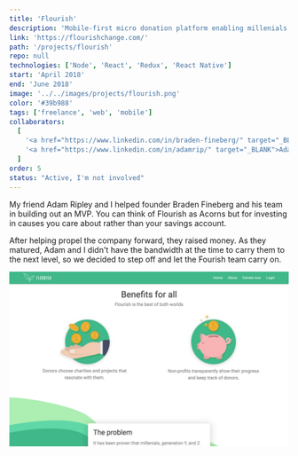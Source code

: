 ```yaml
---
title: 'Flourish'
description: 'Mobile-first micro donation platform enabling millenials to make more impactful contributions with their spare money.'
link: 'https://flourishchange.com/'
path: '/projects/flourish'
repo: null
technologies: ['Node', 'React', 'Redux', 'React Native']
start: 'April 2018'
end: 'June 2018'
image: '../../images/projects/flourish.png'
color: '#39b988'
tags: ['freelance', 'web', 'mobile']
collaborators:
  [
    '<a href="https://www.linkedin.com/in/braden-fineberg/" target="_BLANK">Braden Fineberg</a>',
    '<a href="https://www.linkedin.com/in/adamrip/" target="_BLANK">Adam Ripley</a>',
  ]
order: 5
status: "Active, I'm not involved"
---
```


My friend Adam Ripley and I helped founder Braden Fineberg and his team in building out an MVP. You can think of Flourish as Acorns but for investing in causes you care about rather than your savings account.

After helping propel the company forward, they raised money. As they matured, Adam and I didn't have the bandwidth at the time to carry them to the next level, so we decided to step off and let the Fourish team carry on.

![Additional view](../../images/projects/flourish-2.png)
